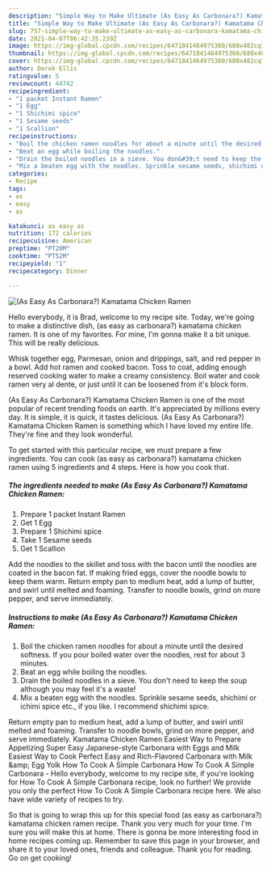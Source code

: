 ```yaml
---
description: "Simple Way to Make Ultimate (As Easy As Carbonara?) Kamatama Chicken Ramen"
title: "Simple Way to Make Ultimate (As Easy As Carbonara?) Kamatama Chicken Ramen"
slug: 757-simple-way-to-make-ultimate-as-easy-as-carbonara-kamatama-chicken-ramen
date: 2021-04-07T06:42:35.239Z
image: https://img-global.cpcdn.com/recipes/6471841464975360/680x482cq70/as-easy-as-carbonara-kamatama-chicken-ramen-recipe-main-photo.jpg
thumbnail: https://img-global.cpcdn.com/recipes/6471841464975360/680x482cq70/as-easy-as-carbonara-kamatama-chicken-ramen-recipe-main-photo.jpg
cover: https://img-global.cpcdn.com/recipes/6471841464975360/680x482cq70/as-easy-as-carbonara-kamatama-chicken-ramen-recipe-main-photo.jpg
author: Derek Ellis
ratingvalue: 5
reviewcount: 44742
recipeingredient:
- "1 packet Instant Ramen"
- "1 Egg"
- "1 Shichimi spice"
- "1 Sesame seeds"
- "1 Scallion"
recipeinstructions:
- "Boil the chicken ramen noodles for about a minute until the desired softness. If you pour boiled water over the noodles, rest for about 3 minutes."
- "Beat an egg while boiling the noodles."
- "Drain the boiled noodles in a sieve. You don&#39;t need to keep the soup although you may feel it&#39;s a waste!"
- "Mix a beaten egg with the noodles. Sprinkle sesame seeds, shichimi or ichimi spice etc., if you like. I recommend shichimi spice."
categories:
- Recipe
tags:
- as
- easy
- as

katakunci: as easy as 
nutrition: 172 calories
recipecuisine: American
preptime: "PT20M"
cooktime: "PT52M"
recipeyield: "1"
recipecategory: Dinner

---
```



![(As Easy As Carbonara?) Kamatama Chicken Ramen](https://img-global.cpcdn.com/recipes/6471841464975360/680x482cq70/as-easy-as-carbonara-kamatama-chicken-ramen-recipe-main-photo.jpg)

Hello everybody, it is Brad, welcome to my recipe site. Today, we're going to make a distinctive dish, (as easy as carbonara?) kamatama chicken ramen. It is one of my favorites. For mine, I'm gonna make it a bit unique. This will be really delicious.

Whisk together egg, Parmesan, onion and drippings, salt, and red pepper in a bowl. Add hot ramen and cooked bacon. Toss to coat, adding enough reserved cooking water to make a creamy consistency. Boil water and cook ramen very al dente, or just until it can be loosened from it&#39;s block form.

(As Easy As Carbonara?) Kamatama Chicken Ramen is one of the most popular of recent trending foods on earth. It's appreciated by millions every day. It is simple, it is quick, it tastes delicious. (As Easy As Carbonara?) Kamatama Chicken Ramen is something which I have loved my entire life. They're fine and they look wonderful.


To get started with this particular recipe, we must prepare a few ingredients. You can cook (as easy as carbonara?) kamatama chicken ramen using 5 ingredients and 4 steps. Here is how you cook that.

<!--inarticleads1-->

##### The ingredients needed to make (As Easy As Carbonara?) Kamatama Chicken Ramen:

1. Prepare 1 packet Instant Ramen
1. Get 1 Egg
1. Prepare 1 Shichimi spice
1. Take 1 Sesame seeds
1. Get 1 Scallion


Add the noodles to the skillet and toss with the bacon until the noodles are coated in the bacon fat. If making fried eggs, cover the noodle bowls to keep them warm. Return empty pan to medium heat, add a lump of butter, and swirl until melted and foaming. Transfer to noodle bowls, grind on more pepper, and serve immediately. 

<!--inarticleads2-->

##### Instructions to make (As Easy As Carbonara?) Kamatama Chicken Ramen:

1. Boil the chicken ramen noodles for about a minute until the desired softness. If you pour boiled water over the noodles, rest for about 3 minutes.
1. Beat an egg while boiling the noodles.
1. Drain the boiled noodles in a sieve. You don&#39;t need to keep the soup although you may feel it&#39;s a waste!
1. Mix a beaten egg with the noodles. Sprinkle sesame seeds, shichimi or ichimi spice etc., if you like. I recommend shichimi spice.


Return empty pan to medium heat, add a lump of butter, and swirl until melted and foaming. Transfer to noodle bowls, grind on more pepper, and serve immediately. Kamatama Chicken Ramen Easiest Way to Prepare Appetizing Super Easy Japanese-style Carbonara with Eggs and Milk Easiest Way to Cook Perfect Easy and Rich-Flavored Carbonara with Milk &amp;amp; Egg Yolk How To Cook A Simple Carbonara How To Cook A Simple Carbonara - Hello everybody, welcome to my recipe site, if you&#39;re looking for How To Cook A Simple Carbonara recipe, look no further! We provide you only the perfect How To Cook A Simple Carbonara recipe here. We also have wide variety of recipes to try. 

So that is going to wrap this up for this special food (as easy as carbonara?) kamatama chicken ramen recipe. Thank you very much for your time. I'm sure you will make this at home. There is gonna be more interesting food in home recipes coming up. Remember to save this page in your browser, and share it to your loved ones, friends and colleague. Thank you for reading. Go on get cooking!
